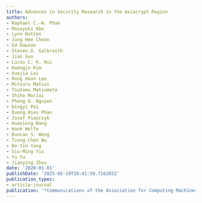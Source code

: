 ```yaml
---
title: Advances in Security Research in the Asiacrypt Region
authors:
- Raphael C.-W. Phan
- Masayuki Abe
- Lynn Batten
- Jung Hee Cheon
- Ed Dawson
- Steven D. Galbraith
- Jian Guo
- Lucas C. K. Hui
- Kwangjo Kim
- Xuejia Lai
- Dong Hoon Lee
- Mitsuru Matsui
- Tsutomu Matsumoto
- Shiho Moriai
- Phong Q. Nguyen
- Dingyi Pei
- Duong Hieu Phan
- Josef Pieprzyk
- Huaxiong Wang
- Hank Wolfe
- Duncan S. Wong
- Tzong-Chen Wu
- Bo-Yin Yang
- Siu-Ming Yiu
- Yu Yu
- Jianying Zhou
date: '2020-01-01'
publishDate: '2025-05-19T18:41:59.716265Z'
publication_types:
- article-journal
publication: '*Communications of the Association for Computing Machinery*'
---
```

